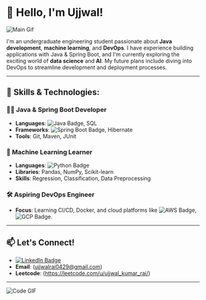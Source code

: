 # 👋 Hello, I'm Ujjwal!

![Main Gif](https://user-images.githubusercontent.com/74038190/225813708-98b745f2-7d22-48cf-9150-083f1b00d6c9.gif)


I'm an undergraduate engineering student passionate about **Java development**, **machine learning**, and **DevOps**. I have experience building applications with Java & Spring Boot, and I'm currently exploring the exciting world of **data science** and **AI**. My future plans include diving into DevOps to streamline development and deployment processes.

---

## 🚀 Skills & Technologies:

### 👨‍💻 Java & Spring Boot Developer
- **Languages**: ![Java Badge](https://img.shields.io/badge/Java-ED8B00?style=for-the-badge&logo=java&logoColor=white), SQL
- **Frameworks**: ![Spring Boot Badge](https://img.shields.io/badge/Spring_Boot-6DB33F?style=for-the-badge&logo=spring-boot&logoColor=white), Hibernate
- **Tools**: Git, Maven, JUnit

### 🤖 Machine Learning Learner
- **Languages**: ![Python Badge](https://img.shields.io/badge/Python-3776AB?style=for-the-badge&logo=python&logoColor=white)
- **Libraries**: Pandas, NumPy, Scikit-learn
- **Skills**: Regression, Classification, Data Preprocessing

### 🛠️ Aspiring DevOps Engineer
- **Focus**: Learning CI/CD, Docker, and cloud platforms like ![AWS Badge](https://img.shields.io/badge/AWS-232F3E?style=for-the-badge&logo=amazon-aws&logoColor=white), ![GCP Badge](https://img.shields.io/badge/GCP-4285F4?style=for-the-badge&logo=google-cloud&logoColor=white).

---

## 📫 Let's Connect!

- [![LinkedIn Badge](https://img.shields.io/badge/LinkedIn-0077B5?style=for-the-badge&logo=linkedin&logoColor=white)](https://www.linkedin.com/in/ujjwal-rai-89b700324)
- **Email**: (ujjwalrai0429@gmail.com)
- **Leetcode**: (https://leetcode.com/u/ujjwal_kumar_rai/)

---

![Code GIF](https://media.giphy.com/media/ZVik7pBtu9dNS/giphy.gif)







<!---
ujjwalrai17/ujjwalrai17 is a ✨ special ✨ repository because its `README.md` (this file) appears on your GitHub profile.
You can click the Preview link to take a look at your changes.
--->
